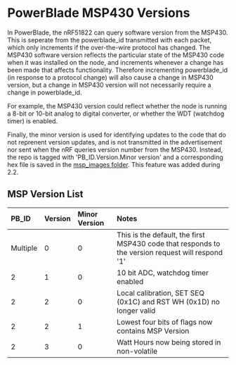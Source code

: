 PowerBlade MSP430 Versions
==========================

In PowerBlade, the nRF51822 can query software version from the MSP430. This is seperate from the powerblade_id transmitted 
with each packet, which only increments if the over-the-wire protocol has changed. The MSP430 software version reflects the
particular state of the MSP430 code when it was installed on the node, and increments whenever a change has been made that 
affects functionality. Therefore incrementing powerblade_id (in response to a protocol change) will also cause a change in MSP430 
version, but a change in MSP430 version will not necessarily require a change in powerblade_id. 

For example, the MSP430 version could reflect whether the node is running a 8-bit or 10-bit analog to digital converter, or whether
the WDT (watchdog timer) is enabled. 

Finally, the minor version is used for identifying updates to the code that do not reprenent version updates, and is not 
transmitted in the advertisement nor sent when the nRF queries version number from the MSP430. Instead, the repo is tagged with
'PB_ID.Version.Minor version' and a corresponding hex file is saved in the [msp_images folder](https://github.com/lab11/powerblade/tree/master/software/msp_images). This feature was added during 2.2. 

## MSP Version List

| PB_ID 	| Version	| Minor Version 	| Notes		|
|:----------|:----------|:------------------|:----------|
| Multiple 	| 0  		| 0					| This is the default, the first MSP430 code that responds to the version request will respond '1' |
| 2 		| 1			| 0 				| 10 bit ADC, watchdog timer enabled |
| 2 		| 2			| 0 				| Local calibration, SET SEQ (0x1C) and RST WH (0x1D) no longer valid |
| 2			| 2			| 1 				| Lowest four bits of flags now contains MSP Version |
| 2			| 3			| 0 				| Watt Hours now being stored in non-volatile |


